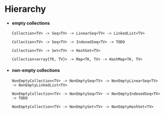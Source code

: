 # Hierarchy

- #### empty collections
    ```
    Collection<TV> -> Seq<TV> -> LinearSeq<TV> -> LinkedList<TV>
    
    Collection<TV> -> Seq<TV> -> IndexedSeq<TV> -> TODO
    
    Collection<TV> -> Set<TV> -> HashSet<TV>
    
    Collection<array{TK, TV}> -> Map<TK, TV> -> HashMap<TK, TV>
    ```

- #### non-empty collections
    ```
    NonEmptyCollection<TV> -> NonEmptySeq<TV> -> NonEmptyLinearSeq<TV> -> NonEmptyLinkedList<TV>
    
    NonEmptyCollection<TV> -> NonEmptySeq<TV> -> NonEmptyIndexedSeq<TV> -> TODO
    
    NonEmptyCollection<TV> -> NonEmptySet<TV> -> NonEmptyHashSet<TV>
    ```
